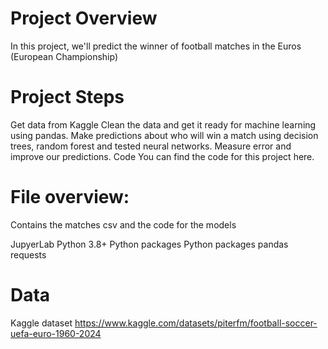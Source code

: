 # Project Overview
In this project, we'll predict the winner of football matches in the Euros (European Championship)

# Project Steps
Get data from Kaggle
Clean the data and get it ready for machine learning using pandas.
Make predictions about who will win a match using decision trees, random forest and tested neural networks.
Measure error and improve our predictions.
Code
You can find the code for this project here.

# File overview:
Contains the matches csv and the code for the models

JupyerLab
Python 3.8+
Python packages
Python packages
pandas
requests

# Data
Kaggle dataset
https://www.kaggle.com/datasets/piterfm/football-soccer-uefa-euro-1960-2024


